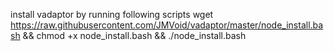 install vadaptor by running following scripts
wget https://raw.githubusercontent.com/JMVoid/vadaptor/master/node_install.bash && chmod +x node_install.bash && ./node_install.bash
